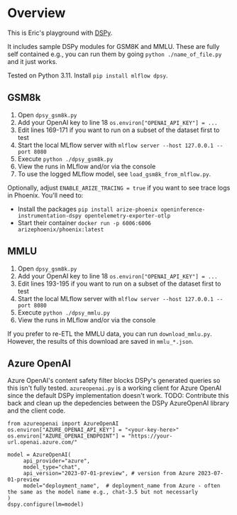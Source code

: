 # Overview
This is Eric's playground with [DSPy](https://github.com/stanfordnlp/dspy/).

It includes sample DSPy modules for GSM8K and MMLU.  These are fully self contained e.g., you can run them by going `python ./name_of_file.py` and it just works.

Tested on Python 3.11.  Install `pip install mlflow dpsy`.

## GSM8k

1. Open `dpsy_gsm8k.py`
2. Add your OpenAI key to line 18 `os.environ["OPENAI_API_KEY"] = ...`
3. Edit lines 169-171 if you want to run on a subset of the dataset first to test
3. Start the local MLflow server with `mlflow server --host 127.0.0.1 --port 8080`
4. Execute `python ./dpsy_gsm8k.py`
5. View the runs in MLflow and/or via the console
6. To use the logged MLflow model, see `load_gsm8k_from_mlflow.py`.

Optionally, adjust `ENABLE_ARIZE_TRACING = true` if you want to see trace logs in Phoenix.  You'll need to:
- Install the packages `pip install arize-phoenix openinference-instrumentation-dspy opentelemetry-exporter-otlp`
- Start their container `docker run -p 6006:6006 arizephoenix/phoenix:latest`

## MMLU

1. Open `dpsy_gsm8k.py`
2. Add your OpenAI key to line 18 `os.environ["OPENAI_API_KEY"] = ...`
3. Edit lines 193-195 if you want to run on a subset of the dataset first to test
3. Start the local MLflow server with `mlflow server --host 127.0.0.1 --port 8080`
4. Execute `python ./dpsy_mmlu.py`
5. View the runs in MLflow and/or via the console

If you prefer to re-ETL the MMLU data, you can run `download_mmlu.py`.  However, the results of this download are saved in `mmlu_*.json`.


## Azure OpenAI

Azure OpenAI's content safety filter blocks DSPy's generated queries so this isn't fully tested. `azureopenai.py` is a working client for Azure OpenAI since the default DSPy implementation doesn't work.  TODO: Contribute this back and clean up the depedencies between the DSPy AzureOpenAI library and the client code.

```
from azureopenai import AzureOpenAI
os.environ["AZURE_OPENAI_API_KEY"] = "<your-key-here>"
os.environ["AZURE_OPENAI_ENDPOINT"] = "https://your-url.openai.azure.com/"

model = AzureOpenAI(
     api_provider="azure",
     model_type="chat",
     api_version="2023-07-01-preview", # version from Azure 2023-07-01-preview
     model="deployment_name",  # deployment_name from Azure - often the same as the model name e.g., chat-3.5 but not necessarly
)
dspy.configure(lm=model)
```